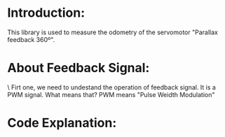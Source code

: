 # Introduction:
  This library is used to measure the odometry of the servomotor "Parallax feedback 360º".
  
# About Feedback Signal:
  \  Firt one, we need to undestand the operation of feedback signal.
  It is a PWM signal. What means that? PWM means "Pulse Weidth Modulation"
  
# Code Explanation:
